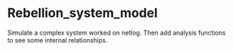# Rebellion_system_model
 Simulate a complex system worked on netlog. Then add analysis functions to see some internal relationships.
